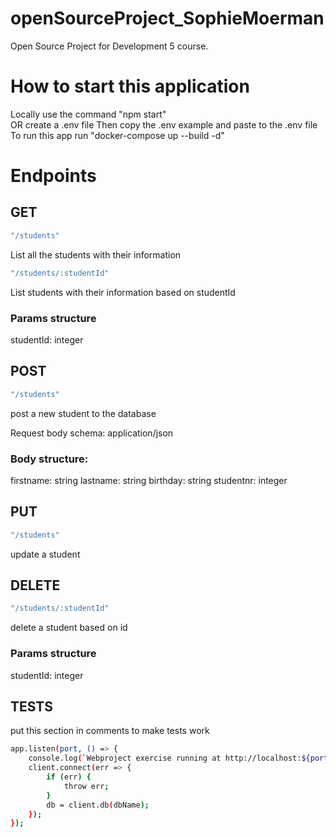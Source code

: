 
# openSourceProject_SophieMoerman
<p >Open Source Project for Development 5 course. <br>
</p>

# How to start this application
<p >Locally use the command "npm start" <br>
OR create a .env file Then copy the .env example and paste to the .env file <br>
To run this app run "docker-compose up --build -d" <br>
</p>

# Endpoints

## **GET**
```bash
"/students" 
```
List all the students with their information

```bash
"/students/:studentId" 
```
List students with their information based on studentId

### **Params structure**

studentId: integer


## **POST**
```bash
"/students" 
```

post a new student to the database

Request body schema: application/json

### **Body structure:**

firstname: string lastname: string birthday: string studentnr: integer

## **PUT**
```bash
"/students" 
```
update a student


## **DELETE**
```bash
"/students/:studentId" 
```
delete a student based on id

### **Params structure**

studentId: integer

## **TESTS**

put this section in comments to make tests work

```bash
app.listen(port, () => {
    console.log(`Webproject exercise running at http://localhost:${port}`);
    client.connect(err => {
        if (err) {
            throw err;
        }
        db = client.db(dbName);
    });
});
```


